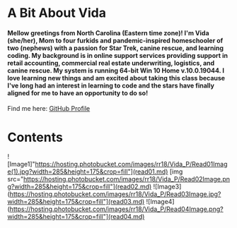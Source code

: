 # A Bit About Vida
#### Mellow greetings from North Carolina (Eastern time zone)! I'm Vida (she/her), Mom to four furkids and pandemic-inspired homeschooler of two (nephews) with a passion for Star Trek, canine rescue, and learning coding. My background is in online support services providing support in retail accounting, commercial real estate underwriting, logistics, and canine rescue. My system is running 64-bit Win 10 Home v.10.0.19044. I love learning new things and am excited about taking this class because I've long had an interest in learning to code and the stars have finally aligned for me to have an opportunity to do so! 

Find me here: [GitHub Profile](https://github.com/Vida-1)

# Contents
![Image1]"https://hosting.photobucket.com/images/rr18/Vida_P/Read01Image(1).jpg?width=285&height=175&crop=fill"](read01.md)
[img src="https://hosting.photobucket.com/images/rr18/Vida_P/Read02Image.png?width=285&height=175&crop=fill"](read02.md)
![Image3](https://hosting.photobucket.com/images/rr18/Vida_P/Read03Image.jpg?width=285&height=175&crop=fill"](read03.md)
![Image4](https://hosting.photobucket.com/images/rr18/Vida_P/Read04Image.png?width=285&height=175&crop=fill"](read04.md)
